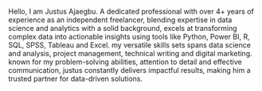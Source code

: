 Hello, I am Justus Ajaegbu.
A dedicated professional with over 4+ years of experience as an independent freelancer, blending expertise in data science and analytics 
with a solid background, excels at transforming complex data into actionable insights using tools like Python, Power BI, R, SQL, SPSS, Tableau and Excel.
my versatile skills sets spans data science and analysis, project management, technical writing and digital marketing.
known for my problem-solving abilities, attention to detail and effective communication, justus constantly delivers impactful results, making him a trusted partner for data-driven solutions. 

